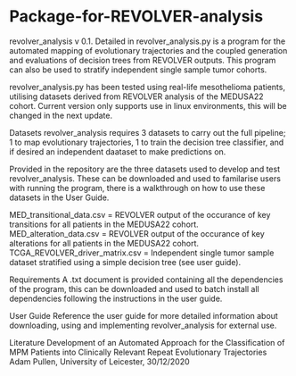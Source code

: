 # Package-for-REVOLVER-analysis
revolver_analysis v 0.1.
Detailed in revolver_analysis.py is a program for the automated mapping of evolutionary trajectories and the coupled 
generation and evaluations of decision trees from REVOLVER outputs. This program can also be used to stratify independent
single sample tumor cohorts. 

revolver_analysis.py has been tested using real-life mesothelioma patients, utilising datasets derived from REVOLVER 
analysis of the MEDUSA22 cohort. Current version only supports use in linux environments, this will be changed in the 
next update.


Datasets
revolver_analysis requires 3 datasets to carry out the full pipeline; 1 to map evolutionary trajectories, 1 to train the
decision tree classifier, and if desired an independent daataset to make predictions on.

Provided in the repository are the three datasets used to develop and test revolver_analysis. These can be downloaded and 
used to familarise users with running the program, there is a walkthrough on how to use these datasets in the User Guide.

MED_transitional_data.csv = REVOLVER output of the occurance of key transitions for all patients in the MEDUSA22 cohort.
MED_alteration_data.csv = REVOLVER output of the occurance of key alterations for all patients in the MEDUSA22 cohort.
TCGA_REVOLVER_driver_matrix.csv = Independent single tumor sample dataset stratified using a simple decision tree (see user
guide).

Requirements
A .txt document is provided containing all the dependencies of the program, this can be downloaded and used to batch install
all dependencies following the instructions in the user guide.


User Guide
Reference the user guide for more detailed information about downloading, using and implementing revolver_analysis for 
external use.

Literature
Development of an Automated Approach for the Classification of MPM Patients into Clinically Relevant Repeat Evolutionary Trajectories
Adam Pullen, University of Leicester, 30/12/2020

